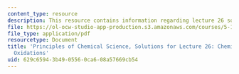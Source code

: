 ```yaml
---
content_type: resource
description: This resource contains information regarding lecture 26 solution.
file: https://ol-ocw-studio-app-production.s3.amazonaws.com/courses/5-111sc-principles-of-chemical-science-fall-2014/629c65943b4905560ca608a57669cb54_MIT5_111F14_Lec26Soln.pdf
file_type: application/pdf
resourcetype: Document
title: 'Principles of Chemical Science, Solutions for Lecture 26: Chemical and Biological
  Oxidations'
uid: 629c6594-3b49-0556-0ca6-08a57669cb54
---
```

